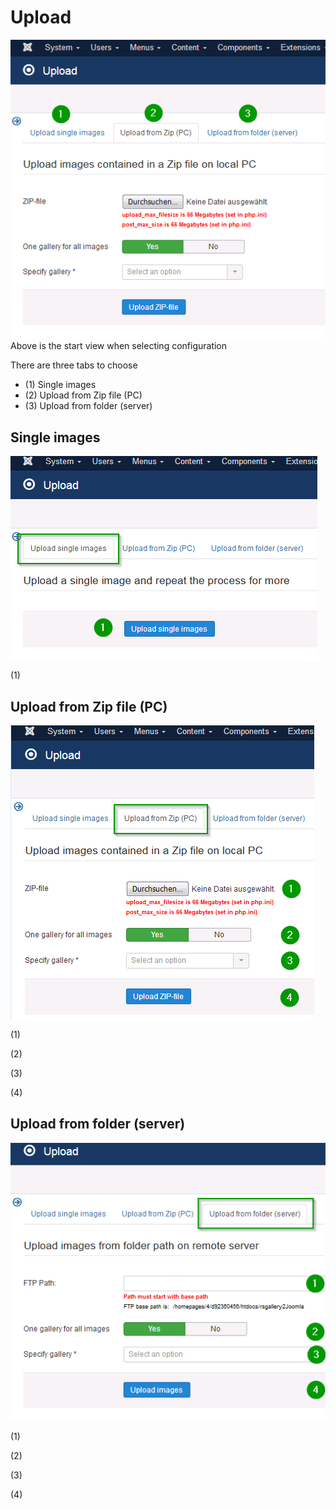 # Upload

![Upload startview](https://github.com/RSGallery2/RSGallery2_Project/blob/master/Documentation/Images/Upload.start.png?raw=true)
Above is the start view when selecting configuration

There are three tabs to choose
 * (1) Single images
 * (2) Upload from Zip file (PC)
 * (3) Upload from folder (server)

## Single images

![Single images](https://github.com/RSGallery2/RSGallery2_Project/blob/master/Documentation/Images/Upload.singleImages.png?raw=true)

(1)


## Upload from Zip file (PC)

![Upload from Zip file (PC)](https://github.com/RSGallery2/RSGallery2_Project/blob/master/Documentation/Images/Upload.fromZip.png?raw=true)

(1)

(2)

(3)

(4)


## Upload from folder (server)

![Upload from folder (server)](https://github.com/RSGallery2/RSGallery2_Project/blob/master/Documentation/Images/Upload.fromFtpPath.png?raw=true)

(1)

(2)

(3)

(4)

